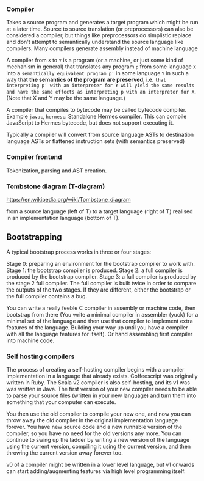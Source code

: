 

### Compiler

Takes a source program and generates a target program which might be run at a later time.
Source to source translation (or preprocessors) can also be considered a compiler, but things like preprocessors
do simplistic replace and don't attempt to semantically understand the source language like compilers.
Many compilers generate assembly instead of machine language

A compiler from `X` to `Y` is a program (or a machine, or just some kind of mechanism in general) that translates any program `p` from some language `X` into a `semantically equivalent program p′` in some language `Y` in such a way that **the semantics of the program are preserved**, i.e. `that interpreting p′ with an interpreter for Y will yield the same results and have the same effects as interpreting p with an interpreter for X`. (Note that X and Y may be the same language.)

A compiler that compiles to bytecode may be called bytecode compiler.
Example `javac`, `hermesc`: Standalone Hermes compiler. This can compile JavaScript to Hermes bytecode, but does not support executing it.

Typically a compiler will convert from source language ASTs to destination language ASTs or flattened instruction sets (with semantics preserved)

### Compiler frontend

Tokenization, parsing and AST creation.

### Tombstone diagram (T-diagram)

https://en.wikipedia.org/wiki/Tombstone_diagram

from a source language (left of T) to a target language (right of T) realised in an implementation language (bottom of T). 

## Bootstrapping

A typical bootstrap process works in three or four stages:

Stage 0: preparing an environment for the bootstrap compiler to work with.
Stage 1: the bootstrap compiler is produced.
Stage 2: a full compiler is produced by the bootstrap compiler.
Stage 3: a full compiler is produced by the stage 2 full compiler.
The full compiler is built twice in order to compare the outputs of the two stages. If they are different, either the bootstrap or the full compiler contains a bug.

You can write a really feeble C compiler in assembly or machine code, then bootstrap from there (You write a minimal compiler in assembler (yuck) for a minimal set of the language and then use that compiler to implement extra features of the language. Building your way up until you have a compiler with all the language features for itself).
Or hand assembling first compiler into machine code.

### Self hosting compilers

The process of creating a self-hosting compiler begins with a compiler implementation in a language that already exists. Coffeescript was originally written in Ruby. The Scala v2 compiler is also self-hosting, and its v1 was was written in Java. The first version of your new compiler needs to be able to parse your source files (written in your new language) and turn them into something that your computer can execute.

You then use the old compiler to compile your new one, and now you can throw away the old compiler in the original implementation language forever. You have new source code and a new runnable version of the compiler, so you have no need for the old versions any more. You can continue to swing up the ladder by writing a new version of the language using the current version, compiling it using the current version, and then throwing the current version away forever too.

v0 of a compiler might be written in a lower level language, but v1 onwards can start adding/augmenting features via high level programming itself.


